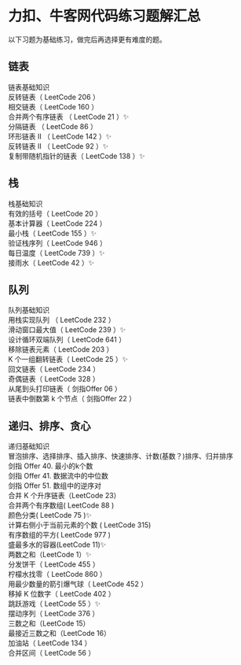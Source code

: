 # 力扣、牛客网代码练习题解汇总
以下习题为基础练习，做完后再选择更有难度的题。  
## 链表
链表基础知识  
反转链表（ LeetCode 206 ）  
相交链表（ LeetCode 160 ）  
合并两个有序链表 （ LeetCode 21 ）✨  
分隔链表 （ LeetCode 86 ）  
环形链表 II （ LeetCode 142 ）✨  
反转链表 II （ LeetCode 92 ）✨  
复制带随机指针的链表（ LeetCode 138 ）✨  
## 栈
栈基础知识  
有效的括号（ LeetCode 20 ）  
基本计算器（ LeetCode 224 ）  
最小栈（ LeetCode 155 ）✨  
验证栈序列（ LeetCode 946 ）  
每日温度（ LeetCode 739 ）✨  
接雨水（ LeetCode 42 ）✨  
## 队列
队列基础知识  
用栈实现队列 （ LeetCode 232 ）  
滑动窗口最大值（ LeetCode 239 ）✨  
设计循环双端队列（ LeetCode 641 ）  
移除链表元素（ LeetCode 203 ）  
K 个一组翻转链表（ LeetCode 25 ）✨  
回文链表（ LeetCode 234 ）  
奇偶链表（ LeetCode 328 ）  
从尾到头打印链表（ 剑指Offer 06 ）  
链表中倒数第 k 个节点（ 剑指Offer 22 ）  
## 递归、排序、贪心
递归基础知识  
冒泡排序、选择排序、插入排序、快速排序、计数(基数？)排序、归并排序  
剑指 Offer 40. 最小的k个数  
剑指 Offer 41. 数据流中的中位数  
剑指 Offer 51. 数组中的逆序对  
合并 K 个升序链表（LeetCode 23）  
合并两个有序数组( LeetCode 88 )  
颜色分类( LeetCode 75 )✨  
计算右侧小于当前元素的个数 ( LeetCode 315)  
有序数组的平方( LeetCode 977 )  
盛最多水的容器(LeetCode 11)✨  
两数之和（LeetCode 1）✨  
分发饼干（ LeetCode 455 ）  
柠檬水找零（ LeetCode 860 ）  
用最少数量的箭引爆气球（ LeetCode 452 ）  
移掉 K 位数字（ LeetCode 402 ）  
跳跃游戏（ LeetCode 55 ）✨  
摆动序列（ LeetCode 376 ）  
三数之和（LeetCode 15）  
最接近三数之和（LeetCode 16）  
加油站（ LeetCode 134 ）  
合并区间（ LeetCode 56 ）  

